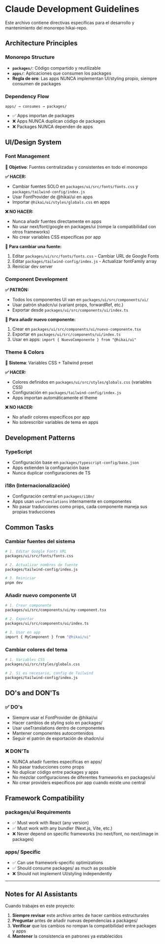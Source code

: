 # Claude Development Guidelines

Este archivo contiene directivas específicas para el desarrollo y mantenimiento del monorepo hikai-repo.

## Architecture Principles

### Monorepo Structure
- **`packages/`**: Código compartido y reutilizable
- **`apps/`**: Aplicaciones que consumen los packages
- **Regla de oro**: Las apps NUNCA implementan UI/styling propio, siempre consumen de packages

### Dependency Flow
```
apps/ → consumes → packages/
```
- ✅ Apps importan de packages
- ❌ Apps NUNCA duplican código de packages
- ❌ Packages NUNCA dependen de apps

## UI/Design System

### Font Management

**🎯 Objetivo**: Fuentes centralizadas y consistentes en todo el monorepo

**✅ HACER:**
- Cambiar fuentes SOLO en `packages/ui/src/fonts/fonts.css` y `packages/tailwind-config/index.js`
- Usar FontProvider de @hikai/ui en apps
- Importar `@hikai/ui/styles/globals.css` en apps

**❌ NO HACER:**
- Nunca añadir fuentes directamente en apps
- No usar next/font/google en packages/ui (rompe la compatibilidad con otros frameworks)
- No crear variables CSS específicas por app

**📍 Para cambiar una fuente:**
1. Editar `packages/ui/src/fonts/fonts.css` - Cambiar URL de Google Fonts
2. Editar `packages/tailwind-config/index.js` - Actualizar fontFamily array
3. Reiniciar dev server

### Component Development

**✅ PATRÓN:**
- Todos los componentes UI van en `packages/ui/src/components/ui/`
- Usar patrón shadcn/ui (variant props, forwardRef, etc.)
- Exportar desde `packages/ui/src/components/ui/index.ts`

**📍 Para añadir nuevo componente:**
1. Crear en `packages/ui/src/components/ui/nuevo-componente.tsx`
2. Exportar en `packages/ui/src/components/ui/index.ts`
3. Usar en apps: `import { NuevoComponente } from "@hikai/ui"`

### Theme & Colors

**🎯 Sistema**: Variables CSS + Tailwind preset

**✅ HACER:**
- Colores definidos en `packages/ui/src/styles/globals.css` (variables CSS)
- Configuración en `packages/tailwind-config/index.js`
- Apps importan automáticamente el theme

**❌ NO HACER:**
- No añadir colores específicos por app
- No sobrescribir variables de tema en apps

## Development Patterns

### TypeScript
- Configuración base en `packages/typescript-config/base.json`
- Apps extienden la configuración base
- Nunca duplicar configuraciones de TS

### i18n (Internacionalización)
- Configuración central en `packages/i18n/`
- Apps usan `useTranslations` internamente en componentes
- No pasar traducciones como props, cada componente maneja sus propias traducciones

## Common Tasks

### Cambiar fuentes del sistema
```bash
# 1. Editar Google Fonts URL
packages/ui/src/fonts/fonts.css

# 2. Actualizar nombres de fuente
packages/tailwind-config/index.js

# 3. Reiniciar
pnpm dev
```

### Añadir nuevo componente UI
```bash
# 1. Crear componente
packages/ui/src/components/ui/my-component.tsx

# 2. Exportar
packages/ui/src/components/ui/index.ts

# 3. Usar en app
import { MyComponent } from "@hikai/ui"
```

### Cambiar colores del tema
```bash
# 1. Variables CSS
packages/ui/src/styles/globals.css

# 2. Si es necesario, config de Tailwind
packages/tailwind-config/index.js
```

## DO's and DON'Ts

### ✅ DO's
- Siempre usar el FontProvider de @hikai/ui
- Hacer cambios de styling solo en packages/
- Usar useTranslations dentro de componentes
- Mantener componentes autocontenidos
- Seguir el patrón de exportación de shadcn/ui

### ❌ DON'Ts
- NUNCA añadir fuentes específicas en apps/
- No pasar traducciones como props
- No duplicar código entre packages y apps
- No mezclar configuraciones de diferentes frameworks en packages/ui
- No crear providers específicos por app cuando existe uno central

## Framework Compatibility

### packages/ui Requirements
- ✅ Must work with React (any version)
- ✅ Must work with any bundler (Next.js, Vite, etc.)
- ❌ Never depend on specific frameworks (no next/font, no next/image in packages)

### apps/ Specific
- ✅ Can use framework-specific optimizations
- ✅ Should consume packages/ as much as possible
- ❌ Should not implement UI/styling independently

---

## Notes for AI Assistants

Cuando trabajes en este proyecto:
1. **Siempre revisar** este archivo antes de hacer cambios estructurales
2. **Preguntar** antes de añadir nuevas dependencias a packages/
3. **Verificar** que los cambios no rompan la compatibilidad entre packages y apps
4. **Mantener** la consistencia en patrones ya establecidos
